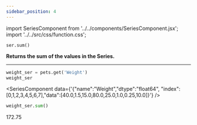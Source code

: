 ```yaml
---
sidebar_position: 4
---
```

import SeriesComponent from '../../components/SeriesComponent.jsx';
import '../../src/css/function.css';

<code>ser.sum()</code>

<div className='base'>
    <p><strong>Returns the sum of the values in the Series.</strong></p>
</div>

---

```python
weight_ser = pets.get('Weight')
weight_ser
```
<SeriesComponent data={'{"name":"Weight","dtype":"float64", "index":[0,1,2,3,4,5,6,7],"data":[40.0,1.5,15.0,80.0,25.0,1.0,0.25,10.0]}'} />

```python
weight_ser.sum()
```
172.75
